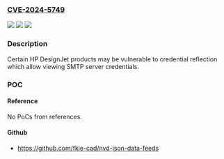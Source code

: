 ### [CVE-2024-5749](https://cve.mitre.org/cgi-bin/cvename.cgi?name=CVE-2024-5749)
![](https://img.shields.io/static/v1?label=Product&message=Certain%20HP%20DesignJet%20products&color=blue)
![](https://img.shields.io/static/v1?label=Version&message=%3D%20See%20HP%20Security%20Bulletin%20reference%20for%20affected%20versions.%20&color=brighgreen)
![](https://img.shields.io/static/v1?label=Vulnerability&message=CWE-306%3A%20Missing%20Authentication%20for%20Sensitive%20Resource&color=brighgreen)

### Description

Certain HP DesignJet products may be vulnerable to credential reflection which allow viewing SMTP server credentials.

### POC

#### Reference
No PoCs from references.

#### Github
- https://github.com/fkie-cad/nvd-json-data-feeds

